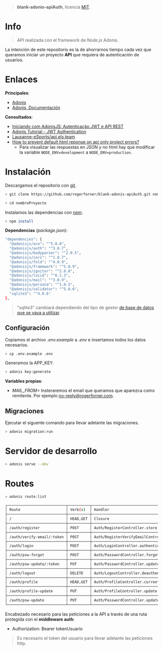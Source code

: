 > **blank-adonis-apiAuth**, licencia [MIT](https://github.com/rogerforner/blank-adonis-apiAuth/blob/master/LICENCE.md).

# Info

> API realizada con el framework de _Node.js_ Adonis.

La intención de este repositorio es la de ahorrarnos tiempo cada vez que queramos iniciar un proyecto **API** que requiera de autenticación de usuarios.

# Enlaces

**Principales**:

- [Adonis](https://adonisjs.com/)
- [Adonis, Documentación](https://adonisjs.com/docs/4.1/installation)

**Consultados**:

- [Iniciando com AdonisJS: Autenticação JWT e API REST](https://blog.rocketseat.com.br/adonis-auth-jwt-api-rest/)
- [Adonis Tutorial - JWT Authentication](https://www.techiediaries.com/adonis-jwt-authentication/)
- [Lausanne-eSports/api.els.team](https://github.com/Lausanne-eSports/api.els.team)
- [How to prevent default html reponse on api only project errors?](https://github.com/adonisjs/adonis-framework/issues/919)
  - Para visualizar las respuestas en JSON y no html hay que modificar la variable `NODE_ENV=development` a `NODE_ENV=production`.

# Instalación

Descargamos el repositorio con [git](https://git-scm.com/).

```bash
> git clone https://github.com/rogerforner/blank-adonis-apiAuth.git nombreProyecto

> cd nombreProyecto
```

Instalamos las dependencias con [npm](https://www.npmjs.com/).

```bash
> npm install
```

**Dependencias** (_package.json_):

```bash
"dependencies": {
  "@adonisjs/ace": "^5.0.8",
  "@adonisjs/auth": "^3.0.7",
  "@adonisjs/bodyparser": "^2.0.5",
  "@adonisjs/cors": "^1.0.7",
  "@adonisjs/fold": "^4.0.9",
  "@adonisjs/framework": "^5.0.9",
  "@adonisjs/ignitor": "^2.0.8",
  "@adonisjs/lucid": "^6.1.3",
  "@adonisjs/mail": "^3.0.9",
  "@adonisjs/persona": "^1.0.5",
  "@adonisjs/validator": "^5.0.6",
  "sqlite3": "^4.0.6"
},
```

> "sqlite3" cambiará dependiendo del tipo de gestor [de base de datos que se vaya a utilizar](https://adonisjs.com/docs/4.1/database).

## Configuración

Copiamos el archivo _.env.example_ a _.env_ e insertamos todos los datos necesarios.

```bash
> cp .env.example .env
```

Generamos la APP_KEY.

```bash
> adonis key:generate
```

**Variables propias**:

- *MAIL_FROM=* Insteraremos el email que queramos que aparezca como remitente. Por ejemplo no-reply@rogerforner.com.

## Migraciones

Ejecutar el siguente comando para llevar adelante las migraciones.

```bash
> adonis migration:run
```

# Servidor de desarrollo

```bash
> adonis serve --dev
```

# Routes

```bash
> adonis route:list

┌───────────────────────────┬──────────┬───────────────────────────────────────────────┬────────────────────────┬──────────────────────┬────────┐
│ Route                     │ Verb(s)  │ Handler                                       │ Middleware             │ Name                 │ Domain │
├───────────────────────────┼──────────┼───────────────────────────────────────────────┼────────────────────────┼──────────────────────┼────────┤
│ /                         │ HEAD,GET │ Closure                                       │                        │ /                    │        │
├───────────────────────────┼──────────┼───────────────────────────────────────────────┼────────────────────────┼──────────────────────┼────────┤
│ /auth/register            │ POST     │ Auth/RegisterController.store                 │ av:AuthRegister        │ /register            │        │
├───────────────────────────┼──────────┼───────────────────────────────────────────────┼────────────────────────┼──────────────────────┼────────┤
│ /auth/verify-email/:token │ POST     │ Auth/RegisterVerifyEmailController.validate   │                        │ /verify-email/:token │        │
├───────────────────────────┼──────────┼───────────────────────────────────────────────┼────────────────────────┼──────────────────────┼────────┤
│ /auth/login               │ POST     │ Auth/LoginController.authenticate             │ av:AuthLogin           │ /login               │        │
├───────────────────────────┼──────────┼───────────────────────────────────────────────┼────────────────────────┼──────────────────────┼────────┤
│ /auth/psw-forgot          │ POST     │ Auth/PasswordController.forgotPassword        │                        │ /psw-forgot          │        │
├───────────────────────────┼──────────┼───────────────────────────────────────────────┼────────────────────────┼──────────────────────┼────────┤
│ /auth/psw-update/:token   │ PUT      │ Auth/PasswordController.updatePasswordByToken │ av:AuthPasswordByToken │ /psw-update/:token   │        │
├───────────────────────────┼──────────┼───────────────────────────────────────────────┼────────────────────────┼──────────────────────┼────────┤
│ /auth/logout              │ DELETE   │ Auth/LogoutController.deauthenticate          │ auth                   │ /logout              │        │
├───────────────────────────┼──────────┼───────────────────────────────────────────────┼────────────────────────┼──────────────────────┼────────┤
│ /auth/profile             │ HEAD,GET │ Auth/ProfileController.currentData            │ auth                   │ /profile             │        │
├───────────────────────────┼──────────┼───────────────────────────────────────────────┼────────────────────────┼──────────────────────┼────────┤
│ /auth/profile-update      │ PUT      │ Auth/ProfileController.update                 │ auth,av:AuthProfile    │ /profile-update      │        │
├───────────────────────────┼──────────┼───────────────────────────────────────────────┼────────────────────────┼──────────────────────┼────────┤
│ /auth/psw-update          │ PUT      │ Auth/PasswordController.updatePassword        │ auth,av:AuthPassword   │ /psw-update          │        │
└───────────────────────────┴──────────┴───────────────────────────────────────────────┴────────────────────────┴──────────────────────┴────────┘
```

Encabezado necesario para las peticiones a la API a través de una ruta protegida con el **middleware auth**:

- Authorization: Bearer tokenUsuario

> Es necesario el token del usuario para llevar adelante las peticiones http.